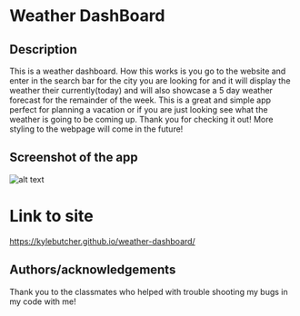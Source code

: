 # Weather DashBoard

## Description

This is a weather dashboard. How this works is you go to the website and enter in the search bar for the city you are looking for and it will display the weather their currently(today) and will also showcase a 5 day weather forecast for the remainder of the week. This is a great and simple app perfect for planning a vacation or if you are just looking see what the weather is going to be coming up. Thank you for checking it out! More styling to the webpage will come in the future!

## Screenshot of the app
![alt text](<Screenshot 2024-06-09 at 1.04.19 AM.png>)

# Link to site
https://kylebutcher.github.io/weather-dashboard/

## Authors/acknowledgements 
Thank you to the classmates who helped with trouble shooting my bugs in my code with me!

